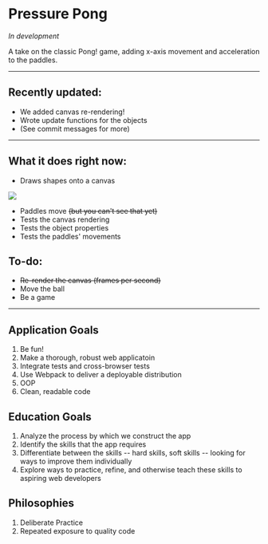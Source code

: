 # Pressure Pong

*In development*

A take on the classic Pong! game, adding x-axis movement and acceleration to the paddles.

----

## Recently updated:

- We added canvas re-rendering!
- Wrote update functions for the objects
- (See commit messages for more)

----

## What it does right now:

- Draws shapes onto a canvas

<img src=http://i.imgur.com/isn8jIJ.png>

- Paddles move ~~(but you can't see that yet)~~
- Tests the canvas rendering
- Tests the object properties
- Tests the paddles' movements

## To-do:

- ~~Re-render the canvas (frames per second)~~
- Move the ball
- Be a game

----

## Application Goals

1. Be fun!
2. Make a thorough, robust web applicatoin
2. Integrate tests and cross-browser tests
3. Use Webpack to deliver a deployable distribution
4. OOP
5. Clean, readable code

## Education Goals

1. Analyze the process by which we construct the app
2. Identify the skills that the app requires
3. Differentiate between the skills -- hard skills, soft skills -- looking for ways to improve them individually
4. Explore ways to practice, refine, and otherwise teach these skills to aspiring web developers

## Philosophies

1. Deliberate Practice
2. Repeated exposure to quality code
